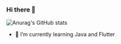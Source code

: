 ### Hi there 👋
![Anurag's GitHub stats](https://github-readme-stats.vercel.app/api?username=anuraghazra&show_icons=true&theme=radical)


- 🌱 I’m currently learning Java and Flutter
